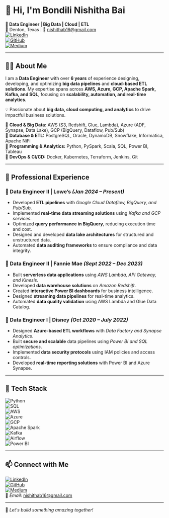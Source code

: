 # 👋 Hi, I'm Bondili Nishitha Bai

**🚀 Data Engineer | Big Data | Cloud | ETL**  
📍 Denton, Texas | 📧 [nishithab16@gmail.com](mailto:nishithab16@gmail.com)  
[![LinkedIn](https://www.linkedin.com/in/nishitha-bai-b40115352/)](Your_LinkedIn_URL)  
[![GitHub](https://github.com/nishitha15)](Your_GitHub_URL)  
[![Medium](https://medium.com/@nishithab16)](Your_Medium_URL)  

---

## 👨‍💻 About Me  
I am a **Data Engineer** with over **6 years** of experience designing, developing, and optimizing **big data pipelines** and **cloud-based ETL solutions**. My expertise spans across **AWS, Azure, GCP, Apache Spark, Kafka, and SQL**, focusing on **scalability, automation, and real-time analytics**.  

💡 Passionate about **big data, cloud computing, and analytics** to drive impactful business solutions.  

🔹 **Cloud & Big Data:** AWS (S3, Redshift, Glue, Lambda), Azure (ADF, Synapse, Data Lake), GCP (BigQuery, Dataflow, Pub/Sub)  
🔹 **Database & ETL:** PostgreSQL, Oracle, DynamoDB, Snowflake, Informatica, Apache NiFi  
🔹 **Programming & Analytics:** Python, PySpark, Scala, SQL, Power BI, Tableau  
🔹 **DevOps & CI/CD:** Docker, Kubernetes, Terraform, Jenkins, Git  

---

## 💼 Professional Experience  

### 🔹 Data Engineer II | Lowe’s *(Jan 2024 – Present)*  
- Developed **ETL pipelines** with *Google Cloud Dataflow, BigQuery, and Pub/Sub*.  
- Implemented **real-time data streaming solutions** using *Kafka and GCP services*.  
- Optimized **query performance in BigQuery**, reducing execution time and cost.
- Designed and developed **data lake architectures** for structured and unstructured data.  
- Automated **data auditing frameworks** to ensure compliance and data integrity. 

### 🔹 Data Engineer II | Fannie Mae *(Sept 2022 – Dec 2023)*  
- Built **serverless data applications** using *AWS Lambda, API Gateway, and Kinesis*.  
- Developed **data warehouse solutions** on *Amazon Redshift*.  
- Created **interactive Power BI dashboards** for business intelligence.
- Designed **streaming data pipelines** for real-time analytics.  
- Automated **data quality validation** using AWS Lambda and Glue Data Catalog.

### 🔹 Data Engineer I | Disney *(Oct 2020 – July 2022)*  
- Designed **Azure-based ETL workflows** with *Data Factory and Synapse Analytics*.  
- Built **secure and scalable** data pipelines using *Power BI and SQL optimizations*.
- Implemented **data security protocols** using IAM policies and access controls.  
- Developed **real-time reporting solutions** with Power BI and Azure Synapse.   

---

## 🚀 Tech Stack  

![Python](https://img.shields.io/badge/Python-3776AB?style=for-the-badge&logo=python&logoColor=white)  
![SQL](https://img.shields.io/badge/SQL-4479A1?style=for-the-badge&logo=postgresql&logoColor=white)  
![AWS](https://img.shields.io/badge/AWS-FF9900?style=for-the-badge&logo=amazonaws&logoColor=white)  
![Azure](https://img.shields.io/badge/Azure-0078D4?style=for-the-badge&logo=microsoftazure&logoColor=white)  
![GCP](https://img.shields.io/badge/GCP-4285F4?style=for-the-badge&logo=googlecloud&logoColor=white)  
![Apache Spark](https://img.shields.io/badge/Spark-FDB515?style=for-the-badge&logo=apache-spark&logoColor=black)  
![Kafka](https://img.shields.io/badge/Kafka-231F20?style=for-the-badge&logo=apachekafka&logoColor=white)  
![Airflow](https://img.shields.io/badge/Airflow-017CEE?style=for-the-badge&logo=apache-airflow&logoColor=white)  
![Power BI](https://img.shields.io/badge/Power%20BI-F2C811?style=for-the-badge&logo=powerbi&logoColor=black)  


---

## 📫 Connect with Me  
[![LinkedIn](https://img.shields.io/badge/LinkedIn-Connect-blue?logo=linkedin)](Your_LinkedIn_URL)  
[![GitHub](https://img.shields.io/badge/GitHub-Explore-black?logo=github)](Your_GitHub_URL)  
[![Medium](https://img.shields.io/badge/Medium-Read%20Articles-black?logo=medium)](Your_Medium_URL)  
📧 *Email:* [nishithab16@gmail.com](mailto:nishithab16@gmail.com)  

---

🚀 *Let's build something amazing together!*
